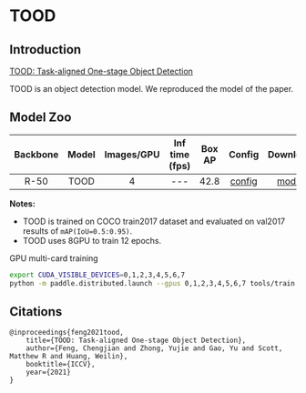# TOOD

## Introduction

[TOOD: Task-aligned One-stage Object Detection](https://arxiv.org/abs/2108.07755)

TOOD is an object detection model. We reproduced the model of the paper.


## Model Zoo

| Backbone | Model | Images/GPU  | Inf time (fps) | Box AP | Config | Download |
|:------:|:--------:|:--------:|:--------------:|:------:|:------:|:--------:|
| R-50 | TOOD  | 4 | --- | 42.8 | [config](https://github.com/PaddlePaddle/PaddleDetection/blob/release/2.3/configs/tood/tood_r50_fpn_1x_coco.yml) | [model](https://paddledet.bj.bcebos.com/models/tood_r50_fpn_1x_coco.pdparams) |

**Notes:**

- TOOD is trained on COCO train2017 dataset and evaluated on val2017 results of `mAP(IoU=0.5:0.95)`.
- TOOD uses 8GPU to train 12 epochs.

GPU multi-card training
```bash
export CUDA_VISIBLE_DEVICES=0,1,2,3,4,5,6,7
python -m paddle.distributed.launch --gpus 0,1,2,3,4,5,6,7 tools/train.py -c configs/tood/tood_r50_fpn_1x_coco.yml --fleet
```

## Citations
```
@inproceedings{feng2021tood,
    title={TOOD: Task-aligned One-stage Object Detection},
    author={Feng, Chengjian and Zhong, Yujie and Gao, Yu and Scott, Matthew R and Huang, Weilin},
    booktitle={ICCV},
    year={2021}
}
```
